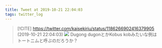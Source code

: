 ```yaml
---
title: Tweet at 2019-10-21 22:04:03
tags: twitter_log
---
```


> [!CITE] https://twitter.com/kaisekiriu/status/1186266902416379905 (2019-10-21 22:04:03)
> ![](https://twitter.com/kaisekiriu/status/1186266902416379905)
> Dugong dugonとかKobus kobみたいな例はトートニムと呼ぶのだろうか？
